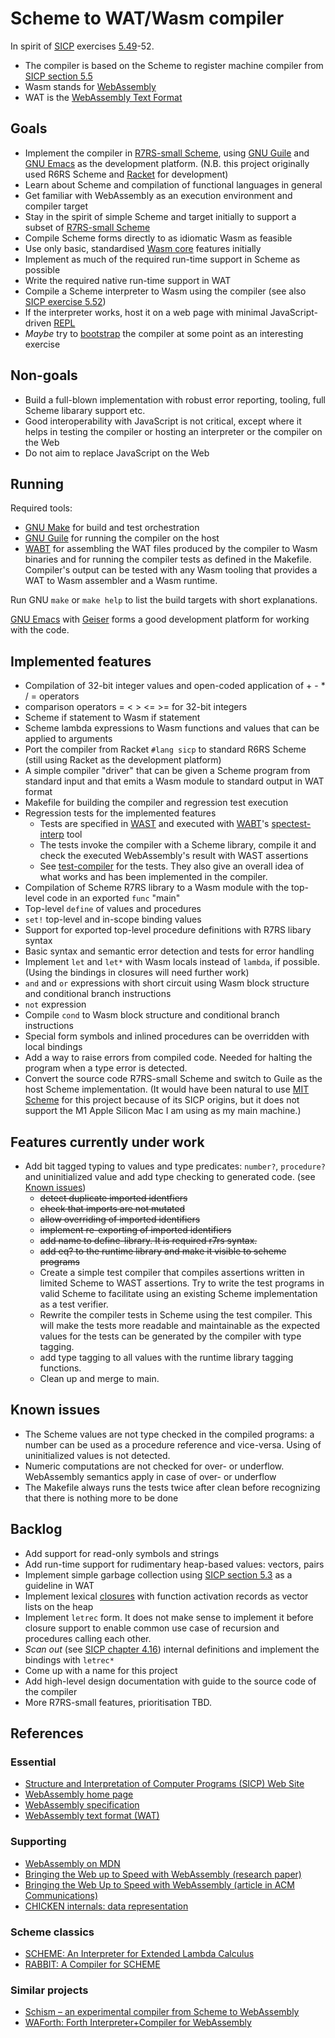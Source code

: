 # Scheme to WAT/Wasm compiler

In spirit of [SICP](https://mitpress.mit.edu/sites/default/files/sicp/index.html) exercises [5.49](https://mitpress.mit.edu/sites/default/files/sicp/full-text/book/book-Z-H-35.html#%_thm_5.49)-52.

* The compiler is based on the Scheme to register machine compiler from [SICP section 5.5](https://mitpress.mit.edu/sites/default/files/sicp/full-text/book/book-Z-H-35.html#%_sec_5.5)
* Wasm stands for [WebAssembly](https://webassembly.org)
* WAT is the [WebAssembly Text Format](https://webassembly.github.io/spec/core/text/index.html#)

## Goals

* Implement the compiler in [R7RS-small Scheme](https://small.r7rs.org/), using [GNU Guile](https://www.gnu.org/software/guile/) and [GNU Emacs](https://www.gnu.org/software/emacs/) as the development platform. (N.B.
this project originally used R6RS Scheme and [Racket](https://racket-lang.org/)
for development)
* Learn about Scheme and compilation of functional languages in general
* Get familiar with WebAssembly as an execution environment and compiler target
* Stay in the spirit of simple Scheme and target initially to support a subset of [R7RS-small Scheme](https://small.r7rs.org)
* Compile Scheme forms directly to as idiomatic Wasm as feasible
* Use only basic, standardised [Wasm core](https://www.w3.org/TR/wasm-core-1/) features initially
* Implement as much of the required run-time support in Scheme as possible
* Write the required native run-time support in WAT
* Compile a Scheme interpreter to Wasm using the compiler (see also [SICP exercise 5.52](https://mitpress.mit.edu/sites/default/files/sicp/full-text/book/book-Z-H-35.html#%_thm_5.52))
* If the interpreter works, host it on a web page with minimal JavaScript-driven [REPL](https://en.wikipedia.org/wiki/Read–eval–print_loop)
* _Maybe_ try to [bootstrap](https://en.wikipedia.org/wiki/Bootstrapping_(compilers)) the compiler at some point as an interesting exercise

## Non-goals

* Build a full-blown implementation with robust error reporting, tooling, full Scheme libarary support etc.
* Good interoperability with JavaScript is not critical, except where it helps in testing the compiler or hosting an interpreter or the compiler on the Web
* Do not aim to replace JavaScript on the Web

## Running

Required tools:
* [GNU Make](https://www.gnu.org/software/make/) for build and test orchestration
* [GNU Guile](https://www.gnu.org/software/guile/) for running the compiler on the host
* [WABT](https://github.com/WebAssembly/wabt) for assembling the WAT files produced by the compiler
to Wasm binaries and for running the compiler tests as defined in the Makefile. Compiler's output
can be tested with any Wasm tooling that provides a WAT to Wasm assembler and a Wasm runtime.

Run GNU `make` or `make help` to list the build targets with short explanations.

[GNU Emacs](https://www.gnu.org/software/emacs/)  with [Geiser](https://www.nongnu.org/geiser/)
forms a good development platform for working with the code.

## Implemented features

* Compilation of 32-bit integer values and open-coded application of + - * / = operators
* comparison operators = < > <= >= for 32-bit integers
* Scheme if statement to Wasm if statement
* Scheme lambda expressions to Wasm functions and values that can be applied to arguments
* Port the compiler from Racket `#lang sicp` to standard R6RS Scheme (still using Racket as the development platform)
* A simple compiler "driver" that can be given a Scheme program from standard input and that emits a Wasm module to standard output in WAT format
* Makefile for building the compiler and regression test execution
* Regression tests for the implemented features
  * Tests are specified in [WAST](https://github.com/WebAssembly/spec/tree/master/interpreter#scripts)
  and executed with [WABT](https://github.com/WebAssembly/wabt)'s [spectest-interp](https://webassembly.github.io/wabt/doc/spectest-interp.1.html) tool
  * The tests invoke the compiler with a Scheme library, compile it and check the executed WebAssembly's result with WAST assertions
  * See [test-compiler](./test-compiler) for the tests. They also give an overall idea of what works and has been implemented in the compiler.
* Compilation of Scheme R7RS library to a Wasm module with the top-level code in an exported `func` "main"
* Top-level `define` of values and procedures
* `set!` top-level and in-scope binding values
* Support for exported top-level procedure definitions with R7RS libary syntax
* Basic syntax and semantic error detection and tests for error handling
* Implement `let` and `let*` with Wasm locals instead of `lambda`, if possible. (Using the bindings in closures will need further work)
* `and` and `or` expressions with short circuit using Wasm block structure and conditional branch instructions
* `not` expression
* Compile `cond` to Wasm block structure and conditional branch instructions
* Special form symbols and inlined procedures can be overridden with local bindings
* Add a way to raise errors from compiled code. Needed for halting the program when a type error is detected.
* Convert the source code R7RS-small Scheme and switch to Guile as the host Scheme implementation.
(It would have been natural to use [MIT Scheme](https://www.gnu.org/software/mit-scheme/) for this
project because of its SICP origins, but it does not support the M1 Apple Silicon Mac I am using
as my main machine.)

## Features currently under work
* Add bit tagged typing to values and type predicates: `number?`, `procedure?` and uninitialized value and add type checking to generated code. (see [Known issues](#known-issues))
  * ~~detect duplicate imported identfiers~~
  * ~~check that imports are not mutated~~
  * ~~allow overriding of imported identifiers~~
  * ~~implement re-exporting of imported identifiers~~
  * ~~add name to define-library. It is required r7rs syntax.~~
  * ~~add eq? to the runtime library and make it visible to scheme programs~~
  * Create a simple test compiler that compiles assertions written in limited Scheme to WAST assertions. Try to write the test programs in valid Scheme to facilitate using an existing Scheme implementation as a test verifier.
  * Rewrite the compiler tests in Scheme using the test compiler. This will make the tests more readable and maintainable as the expected values for the tests can be generated by the compiler with type tagging.
  * add type tagging to all values with the runtime library tagging functions.
  * Clean up and merge to main.

## Known issues
* The Scheme values are not type checked in the compiled programs: a number can be used as a procedure reference and vice-versa. Using of uninitialized values is not detected.
* Numeric computations are not checked for over- or underflow. WebAssembly semantics apply in case
of over- or underflow
* The Makefile always runs the tests twice after clean before recognizing that there is nothing more to be done

## Backlog
* Add support for read-only symbols and strings
* Add run-time support for rudimentary heap-based values: vectors, pairs
* Implement simple garbage collection using [SICP section 5.3](https://mitpress.mit.edu/sites/default/files/sicp/full-text/book/book-Z-H-33.html#%_sec_5.3) as a guideline in WAT
* Implement lexical [closures](https://en.wikipedia.org/wiki/Closure_(computer_programming)) with function activation records as vector lists on the heap
* Implement `letrec` form. It does not make sense to implement it before closure support to enable common use case of recursion and procedures calling each other.
* _Scan out_ (see [SICP chapter 4.16](https://mitpress.mit.edu/sites/default/files/sicp/full-text/book/book-Z-H-26.html#%_sec_4.1.6)) internal definitions and implement the bindings with `letrec*`
* Come up with a name for this project
* Add high-level design documentation with guide to the source code of the compiler
* More R7RS-small features, prioritisation TBD.

## References

### Essential
* [Structure and Interpretation of Computer Programs (SICP) Web Site](https://mitpress.mit.edu/sites/default/files/sicp/index.html)
* [WebAssembly home page](https://webassembly.org)
* [WebAssembly specification](https://webassembly.github.io/spec/core/)
* [WebAssembly text format (WAT)](https://webassembly.github.io/spec/core/text/index.html)

### Supporting
* [WebAssembly on MDN](https://developer.mozilla.org/en-US/docs/WebAssembly)
* [Bringing the Web up to Speed with WebAssembly (research paper)](https://dl.acm.org/doi/10.1145/3140587.3062363)
* [Bringing the Web Up to Speed with WebAssembly (article in ACM Communications)](https://cacm.acm.org/magazines/2018/12/232881-bringing-the-web-up-to-speed-with-webassembly/fulltext)
* [CHICKEN internals: data representation](https://www.more-magic.net/posts/internals-data-representation.html)

### Scheme classics
* [SCHEME: An Interpreter for Extended Lambda Calculus](https://dspace.mit.edu/handle/1721.1/5794)
* [RABBIT: A Compiler for SCHEME](https://dspace.mit.edu/handle/1721.1/6913)

### Similar projects
* [Schism – an experimental compiler from Scheme to WebAssembly](https://github.com/google/schism)
* [WAForth: Forth Interpreter+Compiler for WebAssembly](https://el-tramo.be/blog/waforth/)
